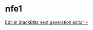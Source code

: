 # nfe1

[Edit in StackBlitz next generation editor ⚡️](https://stackblitz.com/~/github.com/OmkarShr/nfe1)